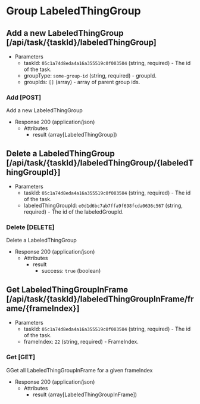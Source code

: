 # Group LabeledThingGroup

## Add a new LabeledThingGroup [/api/task/{taskId}/labeledThingGroup]

+ Parameters
    + taskId: `05c1a74d8eda4a16a355519c0f003504` (string, required) - The id of the task.
    + groupType: `some-group-id` (string, required) - groupId.
    + groupIds: `[]` (array) - array of parent group ids.

### Add [POST]

Add a new LabeledThingGroup

+ Response 200 (application/json)
    + Attributes
        + result (array[LabeledThingGroup])

## Delete a LabeledThingGroup [/api/task/{taskId}/labeledThingGroup/{labeledThingGroupId}]

+ Parameters
    + taskId: `05c1a74d8eda4a16a355519c0f003504` (string, required) - The id of the task.
    + labeledThingGroupId: `e0d1d6bc7ab7ffa9f698fcda0636c567` (string, required) - The id of the labeledGroupId.

### Delete [DELETE]

Delete a LabeledThingGroup

+ Response 200 (application/json)
    + Attributes
        + result
            + success: `true` (boolean) 

## Get LabeledThingGroupInFrame [/api/task/{taskId}/labeledThingGroupInFrame/frame/{frameIndex}]

+ Parameters
    + taskId: `05c1a74d8eda4a16a355519c0f003504` (string, required) - The id of the task.
    + frameIndex: `22` (string, required) - FrameIndex.

### Get [GET]

GGet all LabeledThingGroupInFrame for a given frameIndex

+ Response 200 (application/json)
    + Attributes
        + result (array[LabeledThingGroupInFrame])